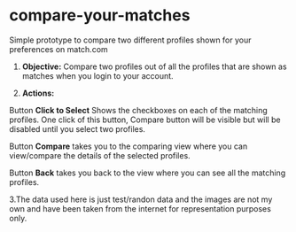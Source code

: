 # compare-your-matches
Simple prototype to compare two different profiles shown for your preferences on match.com

1. **Objective:**
  Compare two profiles out of all the profiles that are shown as matches when you login to your account.

2. **Actions:**

  Button **Click to Select** Shows the checkboxes on each of the matching profiles. 
  One click of this button, Compare button will be visible but will be disabled until you select two profiles.

  Button **Compare** takes you to the comparing view where you can view/compare the details of the selected profiles.

  Button **Back** takes you back to the view where you can see all the matching profiles.

3.The data used here is just test/randon data and the images are not my own and have 
been taken from the internet for representation purposes only.
  

